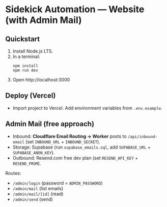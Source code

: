 # Sidekick Automation — Website (with Admin Mail)

## Quickstart
1. Install Node.js LTS.
2. In a terminal:
   ```
   npm install
   npm run dev
   ```
3. Open http://localhost:3000

## Deploy (Vercel)
- Import project to Vercel. Add environment variables from `.env.example`.

## Admin Mail (free approach)
- Inbound: **Cloudflare Email Routing → Worker** posts to `/api/inbound-email` (set `INBOUND_URL` + `INBOUND_SECRET`).
- Storage: Supabase (run `supabase_emails.sql`, add `SUPABASE_URL` + `SUPABASE_ANON_KEY`).
- Outbound: Resend.com free dev plan (set `RESEND_API_KEY` + `RESEND_FROM`).

Routes:
- `/admin/login` (password = `ADMIN_PASSWORD`)
- `/admin/mail` (list emails)
- `/admin/mail/[id]` (read)
- `/admin/send` (send)

